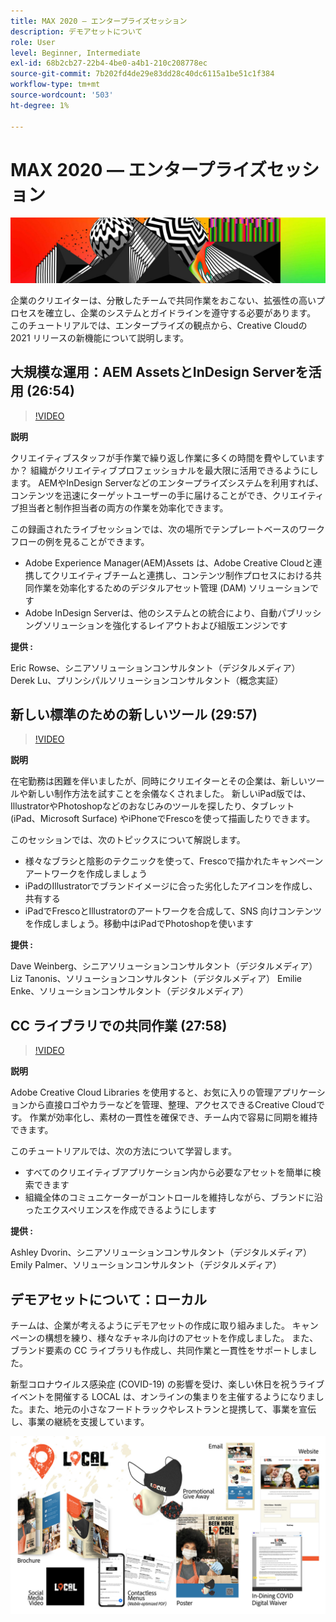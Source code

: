 ```yaml
---
title: MAX 2020 — エンタープライズセッション
description: デモアセットについて
role: User
level: Beginner, Intermediate
exl-id: 68b2cb27-22b4-4be0-a4b1-210c208778ec
source-git-commit: 7b202fd4de29e83dd28c40dc6115a1be51c1f384
workflow-type: tm+mt
source-wordcount: '503'
ht-degree: 1%

---
```


# MAX 2020 — エンタープライズセッション

![Max 2020 ヒーロー画像](../assets/MAX2020.jpg)

企業のクリエイターは、分散したチームで共同作業をおこない、拡張性の高いプロセスを確立し、企業のシステムとガイドラインを遵守する必要があります。 このチュートリアルでは、エンタープライズの観点から、Creative Cloudの 2021 リリースの新機能について説明します。

## 大規模な運用：AEM AssetsとInDesign Serverを活用 (26:54)

>[!VIDEO](https://video.tv.adobe.com/v/327112?hidetitle=true)

**説明**

クリエイティブスタッフが手作業で繰り返し作業に多くの時間を費やしていますか？ 組織がクリエイティブプロフェッショナルを最大限に活用できるようにします。 AEMやInDesign Serverなどのエンタープライズシステムを利用すれば、コンテンツを迅速にターゲットユーザーの手に届けることができ、クリエイティブ担当者と制作担当者の両方の作業を効率化できます。

この録画されたライブセッションでは、次の場所でテンプレートベースのワークフローの例を見ることができます。
* Adobe Experience Manager(AEM)Assets は、Adobe Creative Cloudと連携してクリエイティブチームと連携し、コンテンツ制作プロセスにおける共同作業を効率化するためのデジタルアセット管理 (DAM) ソリューションです
* Adobe InDesign Serverは、他のシステムとの統合により、自動パブリッシングソリューションを強化するレイアウトおよび組版エンジンです

**提供 :**

Eric Rowse、シニアソリューションコンサルタント（デジタルメディア） Derek Lu、プリンシパルソリューションコンサルタント（概念実証）

## 新しい標準のための新しいツール (29:57)

>[!VIDEO](https://video.tv.adobe.com/v/328232?hidetitle=true)

**説明**

在宅勤務は困難を伴いましたが、同時にクリエイターとその企業は、新しいツールや新しい制作方法を試すことを余儀なくされました。 新しいiPad版では、IllustratorやPhotoshopなどのおなじみのツールを探したり、タブレット (iPad、Microsoft Surface) やiPhoneでFrescoを使って描画したりできます。

このセッションでは、次のトピックスについて解説します。
* 様々なブラシと陰影のテクニックを使って、Frescoで描かれたキャンペーンアートワークを作成しましょう
* iPadのIllustratorでブランドイメージに合った劣化したアイコンを作成し、共有する
* iPadでFrescoとIllustratorのアートワークを合成して、SNS 向けコンテンツを作成しましょう。移動中はiPadでPhotoshopを使います

**提供 :**

Dave Weinberg、シニアソリューションコンサルタント（デジタルメディア） Liz Tanonis、ソリューションコンサルタント（デジタルメディア） Emilie Enke、ソリューションコンサルタント（デジタルメディア）

## CC ライブラリでの共同作業 (27:58)

>[!VIDEO](https://video.tv.adobe.com/v/328199?hidetitle=true)

**説明**

Adobe Creative Cloud Libraries を使用すると、お気に入りの管理アプリケーションから直接ロゴやカラーなどを管理、整理、アクセスできるCreative Cloudです。 作業が効率化し、素材の一貫性を確保でき、チーム内で容易に同期を維持できます。

このチュートリアルでは、次の方法について学習します。
* すべてのクリエイティブアプリケーション内から必要なアセットを簡単に検索できます
* 組織全体のコミュニケーターがコントロールを維持しながら、ブランドに沿ったエクスペリエンスを作成できるようにします

**提供 :**

Ashley Dvorin、シニアソリューションコンサルタント（デジタルメディア） Emily Palmer、ソリューションコンサルタント（デジタルメディア）

## デモアセットについて：ローカル

チームは、企業が考えるようにデモアセットの作成に取り組みました。 キャンペーンの構想を練り、様々なチャネル向けのアセットを作成しました。 また、ブランド要素の CC ライブラリも作成し、共同作業と一貫性をサポートしました。

新型コロナウイルス感染症 (COVID-19) の影響を受け、楽しい休日を祝うライブイベントを開催する LOCAL は、オンラインの集まりを主催するようになりました。また、地元の小さなフードトラックやレストランと提携して、事業を宣伝し、事業の継続を支援しています。

![現地のデモアセット](../assets/demo_local_assets-WIP-v1.jpg)
